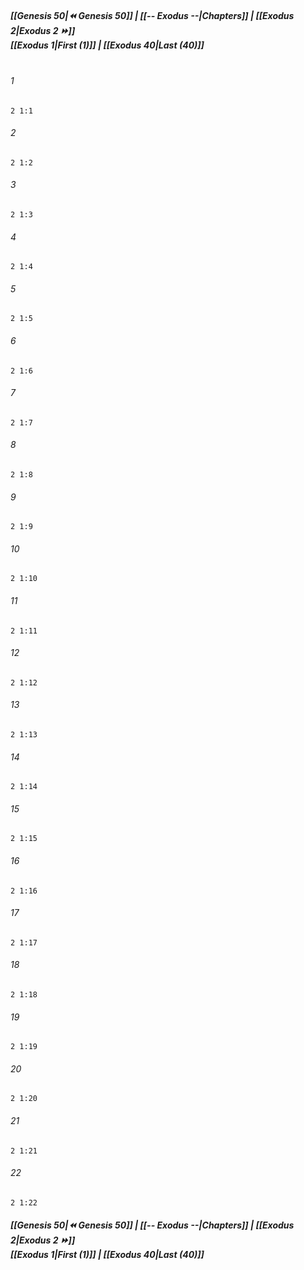 
##### **[[Genesis 50|⏪ Genesis 50]] | [[-- Exodus --|Chapters]] | [[Exodus 2|Exodus 2 ⏩]]**<br>**[[Exodus 1|First (1)]] | [[Exodus 40|Last (40)]]**<br><br>

###### 1
``` verse
2 1:1
```
###### 2
``` verse
2 1:2
```
###### 3
``` verse
2 1:3
```
###### 4
``` verse
2 1:4
```
###### 5
``` verse
2 1:5
```
###### 6
``` verse
2 1:6
```
###### 7
``` verse
2 1:7
```
###### 8
``` verse
2 1:8
```
###### 9
``` verse
2 1:9
```
###### 10
``` verse
2 1:10
```
###### 11
``` verse
2 1:11
```
###### 12
``` verse
2 1:12
```
###### 13
``` verse
2 1:13
```
###### 14
``` verse
2 1:14
```
###### 15
``` verse
2 1:15
```
###### 16
``` verse
2 1:16
```
###### 17
``` verse
2 1:17
```
###### 18
``` verse
2 1:18
```
###### 19
``` verse
2 1:19
```
###### 20
``` verse
2 1:20
```
###### 21
``` verse
2 1:21
```
###### 22
``` verse
2 1:22
```

##### **[[Genesis 50|⏪ Genesis 50]] | [[-- Exodus --|Chapters]] | [[Exodus 2|Exodus 2 ⏩]]**<br>**[[Exodus 1|First (1)]] | [[Exodus 40|Last (40)]]**
